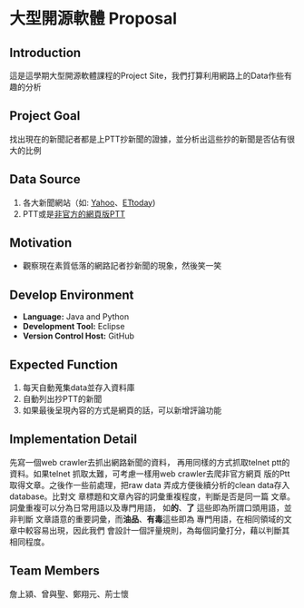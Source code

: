 大型開源軟體 Proposal
=====================

Introduction
------------
這是這學期大型開源軟體課程的Project Site，我們打算利用網路上的Data作些有趣的分析

Project Goal
------------
找出現在的新聞記者都是上PTT抄新聞的證據，並分析出這些抄的新聞是否佔有很大的比例

Data Source
-----------
1. 各大新聞網站（如: [Yahoo](http://tw.news.yahoo.com/)、[ETtoday](http://www.ettoday.net/))
2. PTT或是[非官方的網頁版PTT](http://disp.cc/b/)

Motivation
----------
*  觀察現在素質低落的網路記者抄新聞的現象，然後笑一笑

Develop Environment
-------------------
* **Language:**  Java and Python
* **Development Tool:**  Eclipse 
* **Version Control Host:**  GitHub

Expected Function
-----------------
1. 每天自動蒐集data並存入資料庫
2. 自動列出抄PTT的新聞 
3. 如果最後呈現內容的方式是網頁的話，可以新增評論功能

Implementation Detail
---------------------
  先寫一個web crawler去抓出網路新聞的資料，
  再用同樣的方式抓取telnet ptt的資料。如果telnet
  抓取太難，可考慮一樣用web crawler去爬非官方網頁
  版的Ptt 取得文章。之後作一些前處理，把raw data 
  弄成方便後續分析的clean data存入database。比對文
  章標題和文章內容的詞彙重複程度，判斷是否是同一篇
  文章。詞彙重複可以分為日常用語以及專門用語，
  如**的**、**了** 這些即為所謂口頭用語，並非判斷
  文章語意的重要詞彙，而**油品**、**有毒**這些即為
  專門用語，在相同領域的文章中較容易出現，因此我們
  會設計一個評量規則，為每個詞彙打分，藉以判斷其
  相同程度。

Team Members
------------
詹上潁、曾與聖、鄭翔元、荊士懷

